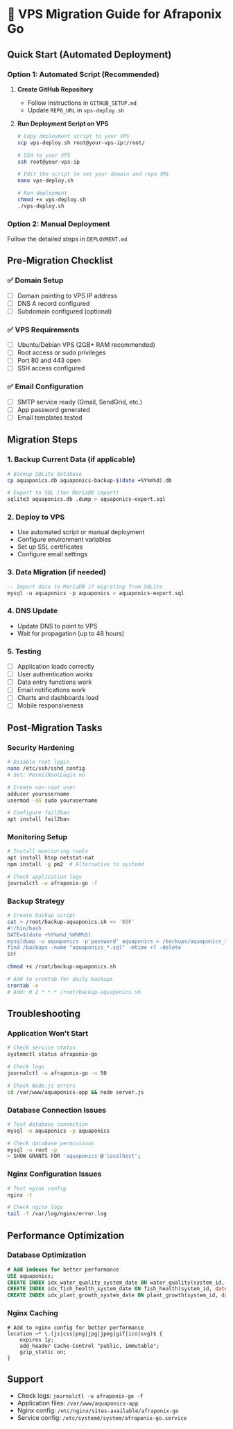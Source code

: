 # 🚀 VPS Migration Guide for Afraponix Go

## Quick Start (Automated Deployment)

### Option 1: Automated Script (Recommended)
1. **Create GitHub Repository**
   - Follow instructions in `GITHUB_SETUP.md`
   - Update `REPO_URL` in `vps-deploy.sh`

2. **Run Deployment Script on VPS**
   ```bash
   # Copy deployment script to your VPS
   scp vps-deploy.sh root@your-vps-ip:/root/
   
   # SSH to your VPS
   ssh root@your-vps-ip
   
   # Edit the script to set your domain and repo URL
   nano vps-deploy.sh
   
   # Run deployment
   chmod +x vps-deploy.sh
   ./vps-deploy.sh
   ```

### Option 2: Manual Deployment
Follow the detailed steps in `DEPLOYMENT.md`

## Pre-Migration Checklist

### ✅ Domain Setup
- [ ] Domain pointing to VPS IP address
- [ ] DNS A record configured
- [ ] Subdomain configured (optional)

### ✅ VPS Requirements
- [ ] Ubuntu/Debian VPS (2GB+ RAM recommended)
- [ ] Root access or sudo privileges
- [ ] Port 80 and 443 open
- [ ] SSH access configured

### ✅ Email Configuration  
- [ ] SMTP service ready (Gmail, SendGrid, etc.)
- [ ] App password generated
- [ ] Email templates tested

## Migration Steps

### 1. Backup Current Data (if applicable)
```bash
# Backup SQLite database
cp aquaponics.db aquaponics-backup-$(date +%Y%m%d).db

# Export to SQL (for MariaDB import)
sqlite3 aquaponics.db .dump > aquaponics-export.sql
```

### 2. Deploy to VPS
- Use automated script or manual deployment
- Configure environment variables
- Set up SSL certificates
- Configure email settings

### 3. Data Migration (if needed)
```sql
-- Import data to MariaDB if migrating from SQLite
mysql -u aquaponics -p aquaponics < aquaponics-export.sql
```

### 4. DNS Update
- Update DNS to point to VPS
- Wait for propagation (up to 48 hours)

### 5. Testing
- [ ] Application loads correctly
- [ ] User authentication works
- [ ] Data entry functions work
- [ ] Email notifications work
- [ ] Charts and dashboards load
- [ ] Mobile responsiveness

## Post-Migration Tasks

### Security Hardening
```bash
# Disable root login
nano /etc/ssh/sshd_config
# Set: PermitRootLogin no

# Create non-root user
adduser yourusername
usermod -aG sudo yourusername

# Configure fail2ban
apt install fail2ban
```

### Monitoring Setup
```bash
# Install monitoring tools
apt install htop netstat-nat
npm install -g pm2  # Alternative to systemd

# Check application logs
journalctl -u afraponix-go -f
```

### Backup Strategy
```bash
# Create backup script
cat > /root/backup-aquaponics.sh << 'EOF'
#!/bin/bash
DATE=$(date +%Y%m%d_%H%M%S)
mysqldump -u aquaponics -p'password' aquaponics > /backups/aquaponics_$DATE.sql
find /backups -name "aquaponics_*.sql" -mtime +7 -delete
EOF

chmod +x /root/backup-aquaponics.sh

# Add to crontab for daily backups
crontab -e
# Add: 0 2 * * * /root/backup-aquaponics.sh
```

## Troubleshooting

### Application Won't Start
```bash
# Check service status
systemctl status afraponix-go

# Check logs
journalctl -u afraponix-go -n 50

# Check Node.js errors
cd /var/www/aquaponics-app && node server.js
```

### Database Connection Issues
```bash
# Test database connection
mysql -u aquaponics -p aquaponics

# Check database permissions
mysql -u root -p
> SHOW GRANTS FOR 'aquaponics'@'localhost';
```

### Nginx Configuration Issues
```bash
# Test nginx config
nginx -t

# Check nginx logs
tail -f /var/log/nginx/error.log
```

## Performance Optimization

### Database Optimization
```sql
# Add indexes for better performance
USE aquaponics;
CREATE INDEX idx_water_quality_system_date ON water_quality(system_id, date);
CREATE INDEX idx_fish_health_system_date ON fish_health(system_id, date);
CREATE INDEX idx_plant_growth_system_date ON plant_growth(system_id, date);
```

### Nginx Caching
```nginx
# Add to nginx config for better performance
location ~* \.(js|css|png|jpg|jpeg|gif|ico|svg)$ {
    expires 1y;
    add_header Cache-Control "public, immutable";
    gzip_static on;
}
```

## Support
- Check logs: `journalctl -u afraponix-go -f`
- Application files: `/var/www/aquaponics-app`
- Nginx config: `/etc/nginx/sites-available/afraponix-go`
- Service config: `/etc/systemd/system/afraponix-go.service`
